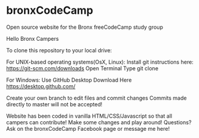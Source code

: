 # bronxCodeCamp
Open source website for the Bronx freeCodeCamp study group

Hello Bronx Campers

To clone this repository to your local drive:

For UNIX-based operating systems(OsX, Linux):
Install git instructions here: https://git-scm.com/downloads
Open Terminal
Type git clone <repository url>

For Windows:
Use GitHub Desktop Download Here https://desktop.github.com/

Create your own branch to edit files and commit changes
Commits made directly to master will not be accepted!

Website has been coded in vanilla HTML/CSS/Javascript so that all campers can contribute!
Make some changes and play around!
Questions? Ask on the bronxCodeCamp Facebook page or message me here!

